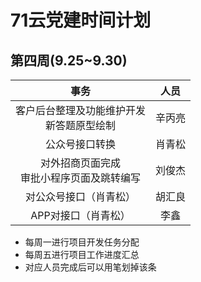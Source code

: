 # 71云党建时间计划

## 第四周(9.25~9.30)

|             事务             |  人员  |
| :------------------------: | :--: |
| 客户后台整理及功能维护开发<br />新答题原型绘制 | 辛丙亮  |
|          公众号接口转换           | 肖青松  |
| 对外招商页面完成<br />审批小程序页面及跳转编写 | 刘俊杰  |
|        对公众号接口（肖青松）         | 胡汇良  |
|        APP对接口（肖青松）         |  李鑫  |

- 每周一进行项目开发任务分配
- 每周五进行项目工作进度汇总
- 对应人员完成后可以用笔划掉该条